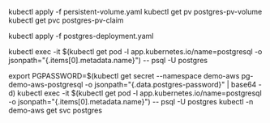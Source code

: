 kubectl apply -f persistent-volume.yaml
kubectl get pv postgres-pv-volume
kubectl get pvc postgres-pv-claim

kubectl apply -f postgres-deployment.yaml


kubectl exec -it $(kubectl get pod -l app.kubernetes.io/name=postgresql -o jsonpath="{.items[0].metadata.name}") -- psql -U postgres

export PGPASSWORD=$(kubectl get secret --namespace demo-aws pg-demo-aws-postgresql -o jsonpath="{.data.postgres-password}" | base64 -d)
kubectl exec -it $(kubectl get pod -l app.kubernetes.io/name=postgresql -o jsonpath="{.items[0].metadata.name}") -- psql -U postgres
kubectl -n demo-aws get svc postgres